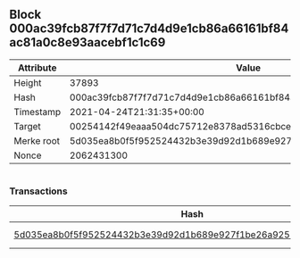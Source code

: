## Block 000ac39fcb87f7f7d71c7d4d9e1cb86a66161bf84ac81a0c8e93aacebf1c1c69

Attribute | Value
--- | ---
Height | 37893
Hash | 000ac39fcb87f7f7d71c7d4d9e1cb86a66161bf84ac81a0c8e93aacebf1c1c69
Timestamp | 2021-04-24T21:31:35+00:00
Target | 00254142f49eaaa504dc75712e8378ad5316cbcead634704b3734b6271167cc4
Merke root | 5d035ea8b0f5f952524432b3e39d92d1b689e927f1be26a925511035128d0363
Nonce | 2062431300

```

```

### Transactions

Hash | Amount
--- | ---
[5d035ea8b0f5f952524432b3e39d92d1b689e927f1be26a925511035128d0363](5d035ea8b0f5f952524432b3e39d92d1b689e927f1be26a925511035128d0363.md) | 10.00000000 SKEPTI 
